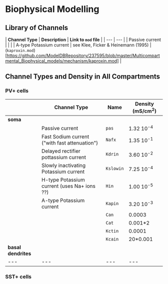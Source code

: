 # Biophysical Modelling

## Library of Channels

| **Channel Type**  |  **Description**  | **Link to `mod` file** |
| --- | --- |
| Passive current                |                                     |    |
| A-type Potassium current       | see Klee, Ficker & Heinemann (1995) | (`kaproxin.mod`)[https://github.com/ModelDBRepository/237595/blob/master/Multicompartmental_Biophysical_models/mechanism/kaproxin.mod]  |

## Channel Types and Density in All Compartments

### PV+ cells

|     | **Channel Type**  |  **Name**  |  **Density** (mS/cm<sup>2</sup>) |
| --- | --- | --- | --- |
| **soma** |     |     |     |
|          | Passive current                               | `pas` | 1.32 10<sup>-4</sup> |
|          | Fast Sodium current ("with fast attenuation") | `Nafx`  | 1.35 10<sup>-1</sup> |
|          | Delayed rectifier pottassium current          | `Kdrin`  | 3.60 10<sup>-2</sup>  |
|          | Slowly inactivating Potassium current         | `Kslowin`  | 7.25 10<sup>-4</sup> |
|          | H-type Potassium current (uses Na+ ions ??)   | `Hin`  | 1.00 10<sup>-5</sup> |
|          | A-type Potassium current                      | `Kapin` | 3.20 10<sup>-3</sup> |
|          |                                               | `Can` | 0.0003 |
|          |                                               | `Cat` | 0.001*2 |
|          |                                               | `Kctin` | 0.0001 |
|          |                                               | `Kcain` | 20*0.001 |
|   **basal dendrites** |     |     |     |
| --- | --- | --- | --- |

### SST+ cells

